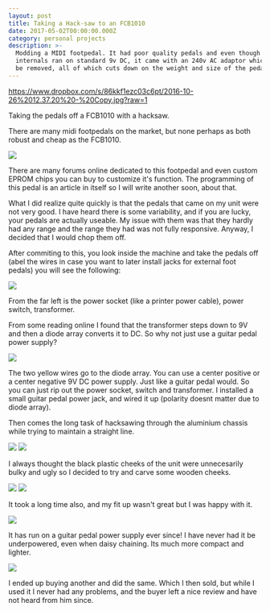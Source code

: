 ```yaml
---
layout: post
title: Taking a Hack-saw to an FCB1010
date: 2017-05-02T00:00:00.000Z
category: personal projects
description: >-
  Modding a MIDI footpedal. It had poor quality pedals and even though its
  internals ran on standard 9v DC, it came with an 240v AC adaptor which could
  be removed, all of which cuts down on the weight and size of the pedal.
---
```


<https://www.dropbox.com/s/86kkf1ezc03c6pt/2016-10-26%2012.37.20%20-%20Copy.jpg?raw=1>

Taking the pedals off a FCB1010 with a hacksaw.

There are many midi footpedals on the market, but none perhaps as both robust and cheap as the FCB1010.

<img src="https://www.dropbox.com/s/8f0iswsx4n3iylj/FCB1010.jpg?raw=1" class="post-img">

There are many forums online dedicated to this footpedal and even custom EPROM chips you can buy to customize it's function. The programming of this pedal is an article in itself so I will write another soon, about that.

What I did realize quite quickly is that the pedals that came on my unit were not very good. I have heard there is some variability, and if you are lucky, your pedals are actually useable. My issue with them was that they hardly had any range and the range they had was not fully responsive. Anyway, I decided that I would chop them off.

After commiting to this, you look inside the machine and take the pedals off (abel the wires in case you want to later install jacks for external foot pedals) you will see the following:

<img src="https://www.dropbox.com/s/5wrg50ajcpkaqfq/2016-10-04%2015.21.53-2.jpg?raw=1" class="post-img">

From the far left is the power socket (like a printer power cable), power switch, transformer.

From some reading online I found that the transformer steps down to 9V and then a diode array converts it to DC. So why not just use a guitar pedal power supply?

<img src="https://www.dropbox.com/s/hp0907t71mcfsdt/2016-10-04%2015.32.48.jpg?raw=1" class="post-img">

The two yellow wires go to the diode array. You can use a center positive or a center negative 9V DC power supply. Just like a guitar pedal would. So you can just rip out the power socket, switch and transformer. I installed a small guitar pedal power jack, and wired it up (polarity doesnt matter due to diode array).

Then comes the long task of hacksawing through the aluminium chassis while trying to maintain a straight line.

<img src="https://www.dropbox.com/s/hdtwnzdvahtt8b4/2016-10-05%2009.13.40.jpg?raw=1" class="post-img">
<img src="https://www.dropbox.com/s/0ys75t8ic9r8zd6/2016-10-05%2009.47.08.jpg?raw=1" class="post-img">

I always thought the black plastic cheeks of the unit were unnecesarily bulky and ugly so I decided to try and carve some wooden cheeks.

<img src="https://www.dropbox.com/s/m9llflj9p6zswf1/2016-10-05%2013.38.03.jpg?raw=1" class="post-img">
<img src="https://www.dropbox.com/s/ar1cfzbf6xvrqf1/2016-10-26%2012.37.25.jpg?raw=1" class="post-img">

It took a long time also, and my fit up wasn't great but I was happy with it.

<img src="https://www.dropbox.com/s/c95kmja44kyv5e1/2016-10-05%2018.04.38.jpg?raw=1" class="post-img">

It has run on a guitar pedal power supply ever since! I have never had it be underpowered, even when daisy chaining. Its much more compact and lighter.

<img src="https://www.dropbox.com/s/uuz5uwr2cukx05g/2016-10-26%2012.37.20.jpg?raw=1" class="post-img">

I ended up buying another and did the same. Which I then sold, but while I used it I never had any problems, and the buyer left a nice review and have not heard from him since.
